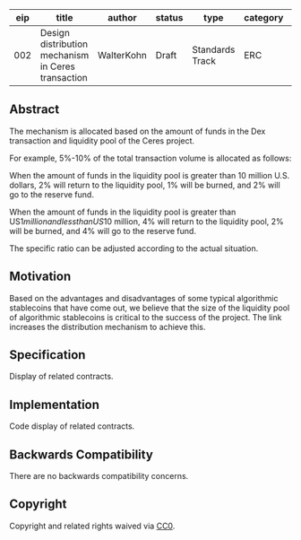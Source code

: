 | eip  | title                                              | author     | status | type            | category | created   |
| ---- | -------------------------------------------------- | ---------- | ------ | --------------- | -------- | --------- |
| 002  | Design distribution mechanism in Ceres transaction | WalterKohn | Draft  | Standards Track | ERC      | 2021-6-15 |



## Abstract

The mechanism is allocated based on the amount of funds in the Dex transaction and liquidity pool of the Ceres project.

For example, 5%-10% of the total transaction volume is allocated as follows:

When the amount of funds in the liquidity pool is greater than 10 million U.S. dollars, 2% will return to the liquidity pool, 1% will be burned, and 2% will go to the reserve fund.

When the amount of funds in the liquidity pool is greater than US$1 million and less than US$10 million, 4% will return to the liquidity pool, 2% will be burned, and 4% will go to the reserve fund.

The specific ratio can be adjusted according to the actual situation.

## Motivation

Based on the advantages and disadvantages of some typical algorithmic stablecoins that have come out, we believe that the size of the liquidity pool of algorithmic stablecoins is critical to the success of the project. The link increases the distribution mechanism to achieve this.

## Specification

Display of related contracts.

## Implementation

Code display of related contracts.

## Backwards Compatibility

There are no backwards compatibility concerns.

## Copyright

Copyright and related rights waived via [CC0](https://creativecommons.org/publicdomain/zero/1.0/).

